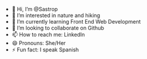 - 👋 Hi, I’m @Sastrop
- 👀 I’m interested in nature and hiking
- 🌱 I’m currently learning Front End Web Development
- 💞️ I’m looking to collaborate on Github
- 📫 How to reach me: LinkedIn
- 😄 Pronouns: She/Her
- ⚡ Fun fact: I speak Spanish

<!---
Sastrop/Sastrop is a ✨ special ✨ repository because its `README.md` (this file) appears on your GitHub profile.
You can click the Preview link to take a look at your changes.
--->
